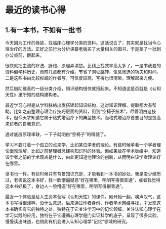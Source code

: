 # 最近的读书心得


## 1.有一本书，不如有一批书

今天因为工作的缘故，找临床心理学分类的资料。这活说白了，其实就是找当今心理治疗的方法。正好之前行为分析课要老板买了大量相关的图书，于是拿了一批到办公桌前，翻起来。

很快就把主流的疗法、脉络、原理弄清楚。比线上找效率高太多了。一是书我要的资料偏学科历史，而前几章都有介绍。节省了网址跳转、信息筛选的功夫和时间。二是这些书由比较权威的作者写，可信度较高，写得也很清晰，理解起来方便。

然后借助维基的一级分类介绍，知识结构很快就搭起来。不知道这是否就是《认知天性》里所知的结构建构者。

最近学习心得是从学科脉络出发搭建起知识结构，这对知识理解、提取都大有帮助。比如之前整理心理治疗技巧层面的资料，用到“空椅子技术”，尽管明白这技术，但今天才知道它属于格式塔治疗下的典型技术。而格式塔治疗首要目的是提高来访者的自我意识。

通过底层原理串联，一下子就明白“空椅子”的精髓了。

学习不要盯着一个孤立的点来学，比如某位学者的理论。有些时候单看一个学者理论很难理解，比如之前整理概念建构知识时的体验。但如果放在学术脉络中，知道该学者之前的学术观点是什么，由此更知道他理论的创新，从而明白该学者理论好在哪里。

读书也一样。有些时候只有背景知识充足，才能看到一本书的妙处。我是没少经历过，老板说这本书好，我一脸懵逼疑惑“好在哪里，明明写得很普通”，或者我觉得这本书好极了，身边人一脸懵逼“好在哪里，明明写得很普通”。

最近一个体验是给人生资本营写《认知天性》的课件。刚开始一翻，唉声叹气，这本书写得很浅啊，没什么意思。后来通过作者身份、作者学术网络寻找，才发现这本书确实有它的独特之处。独特在于它关注学习中的记忆领域，关注认知心理学在学习实践的应用，独特在于它遵循心理学是门实证科学的底子，呈现了很多实验。慢慢读出味道，也借此有机会进入认知心理学“记忆”领域的研究。

